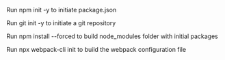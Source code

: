 Run npm init -y to initiate package.json

Run git init -y to initiate a git repository

Run npm install --forced to build node_modules folder with initial packages

Run npx webpack-cli init to build the webpack configuration file

